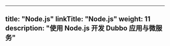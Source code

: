 
---
title: "Node.js"
linkTitle: "Node.js"
weight: 11
description: "使用 Node.js 开发 Dubbo 应用与微服务"
---



